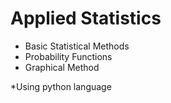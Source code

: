 # Applied Statistics
- Basic Statistical Methods
- Probability Functions
- Graphical Method

*Using python language
